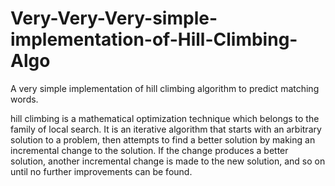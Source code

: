 # Very-Very-Very-simple-implementation-of-Hill-Climbing-Algo

A very simple implementation of hill climbing algorithm to predict matching words.

 hill climbing is a mathematical optimization technique which belongs to the family of local search. It is an iterative algorithm that starts with an arbitrary solution to a problem, then attempts to find a better solution by making an incremental change to the solution. If the change produces a better solution, another incremental change is made to the new solution, and so on until no further improvements can be found.
